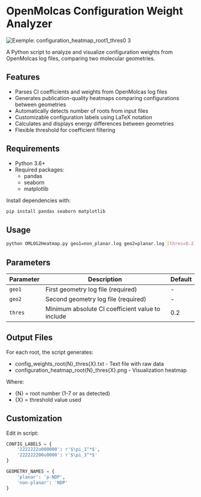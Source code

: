 # OpenMolcas Configuration Weight Analyzer

![Exemple: configuration_heatmap_root1_thres0 3](https://github.com/user-attachments/assets/358765d5-9f06-455a-b106-aaaa69b8dc32)

A Python script to analyze and visualize configuration weights from OpenMolcas log files, comparing two molecular geometries.

## Features

- Parses CI coefficients and weights from OpenMolcas log files
- Generates publication-quality heatmaps comparing configurations between geometries
- Automatically detects number of roots from input files
- Customizable configuration labels using LaTeX notation
- Calculates and displays energy differences between geometries
- Flexible threshold for coefficient filtering

## Requirements

- Python 3.6+
- Required packages:
  - pandas
  - seaborn
  - matplotlib

Install dependencies with:
```bash
pip install pandas seaborn matplotlib
```

## Usage

```bash
python OMLOG2Heatmap.py geo1=non_planar.log geo2=planar.log [thres=0.2]
```

## Parameters

| Parameter | Description                                   | Default |
|-----------|-----------------------------------------------|---------|
| `geo1`    | First geometry log file (required)            | -       |
| `geo2`    | Second geometry log file (required)           | -       |
| `thres`   | Minimum absolute CI coefficient value to include | 0.2    |

## Output Files

For each root, the script generates:

- config_weights_root{N}_thres{X}.txt - Text file with raw data
- configuration_heatmap_root{N}_thres{X}.png - Visualization heatmap

Where:

- {N} = root number (1-7 or as detected)
- {X} = threshold value used

## Customization

Edit in script:
```python
CONFIG_LABELS = {
    '2222222u000000': r'$\pi_1^*$',
    '222222200u0000': r'$\pi_3^*$'
}

GEOMETRY_NAMES = {
    'planar': 'p-NDP',
    'non-planar': 'NDP'
}
```
